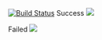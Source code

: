 [![Build Status](https://app.travis-ci.com/xiaobye-ctf/ST-2022-310555002.svg?branch=master)](https://app.travis-ci.com/xiaobye-ctf/ST-2022-310555002)
Success
![](https://i.imgur.com/YEAvBbl.png)

Failed
![](https://i.imgur.com/bFEd63e.png)
